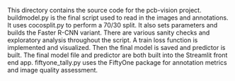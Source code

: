 This directory contains the source code for the pcb-vision project.
buildmodel.py is the final script used to read in the images and annotations. It uses cocosplit.py to perform a 70/30 split. It also sets parameters and builds the Faster R-CNN variant. There are various sanity checks and exploratory analysis throughout the script. A train loss function is implemented and visualized. Then the final model is saved and predictor is built. The final model file and predictor are both built into the Streamlit front end app. fiftyone_tally.py uses the FiftyOne package for annotation metrics and image quality assessment.
